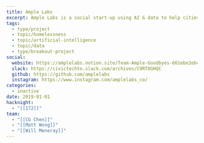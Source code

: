 ```yaml
---
title: Ample Labs
excerpt: Ample Labs is a social start-up using AI & data to help cities prevent homelessness.
tags:
  - type/project
  - topic/homelessness
  - topic/artificial-intelligence
  - topic/data
  - type/breakout-project
social:
  website: https://amplelabs.notion.site/Team-Ample-Goodbyes-661ebe2eb4994dfebcd542408601a96c
  slack: https://civictechto.slack.com/archives/C9RT8GHQC
  github: https://github.com/amplelabs
  instagram: https://www.instagram.com/amplelabs_co/
categories:
  - inactive
date: 2019-01-01
hacknight:
  - "[[172]]"
team:
  - "[[CG Chen]]"
  - "[[Matt Wong]]"
  - "[[Will Meneray]]"
---
```


